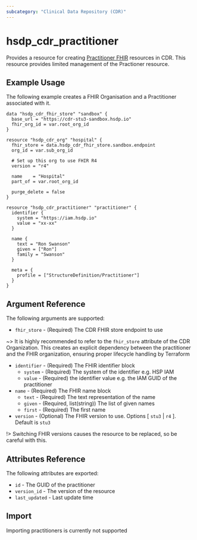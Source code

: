 ```yaml
---
subcategory: "Clinical Data Repository (CDR)"
---
```


# hsdp_cdr_practitioner

Provides a resource for creating [Practitioner FHIR](https://www.hl7.org/fhir/practitioner.html) resources in CDR.
This resource provides limited management of the Practioner resource.

## Example Usage

The following example creates a FHIR Organisation and a Practitioner associated with it. 

```hcl
data "hsdp_cdr_fhir_store" "sandbox" {
  base_url = "https://cdr-stu3-sandbox.hsdp.io"
  fhir_org_id = var.root_org_id
}

resource "hsdp_cdr_org" "hospital" {
  fhir_store = data.hsdp_cdr_fhir_store.sandbox.endpoint
  org_id = var.sub_org_id

  # Set up this org to use FHIR R4
  version = "r4"
  
  name    = "Hospital"
  part_of = var.root_org_id
  
  purge_delete = false
}

resource "hsdp_cdr_practitioner" "practitioner" {
  identifier {
    system = "https://iam.hsdp.io"
    value = "xx-xx"
  }

  name {
    text = "Ron Swanson"
    given = ["Ron"]
    family = "Swanson"
  }
  
  meta = {
    profile = ["StructureDefinition/Practitioner"]
  }
}
```

## Argument Reference

The following arguments are supported:

* `fhir_store` - (Required) The CDR FHIR store endpoint to use

~> It is highly recommended to refer to the `fhir_store` attribute of the CDR Organization.
This creates an explicit dependency between the practitioner and the FHIR organization,
ensuring proper lifecycle handling by Terraform

* `identifier` - (Required) The FHIR identifier block
  * `system` - (Required) The system of the identifier e.g. HSP IAM
  * `value` - (Required) the identifier value e.g. the IAM GUID of the practitioner
* `name` - (Required) The FHIR name block
  * `text` - (Required) The text representation of the name
  * `given` - (Required, list(string)) The list of given names
  * `first` - (Required) The first name
* `version` - (Optional) The FHIR version to use. Options [ `stu3` | `r4` ]. Default is `stu3`

!> Switching FHIR versions causes the resource to be replaced, so be careful with this.

## Attributes Reference

The following attributes are exported:

* `id` - The GUID of the practitioner
* `version_id` - The version of the resource
* `last_updated` - Last update time

## Import

Importing practitioners is currently not supported
